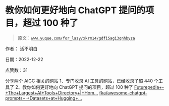 # 教你如何更好地向 ChatGPT 提问的项目，超过 100 种了

> 原文：[`www.yuque.com/for_lazy/xkrm14/gdfi5agi3qnhbyza`](https://www.yuque.com/for_lazy/xkrm14/gdfi5agi3qnhbyza)

作者： 活不明白

日期：2022-12-22

点赞数：31

分享两个 AIGC 相关的网站 1、专门收录 AI 工具的网站，已经收录了超 440 个工具了 2、教你如何更好地向 ChatGPT 提问的项目，超过 100 种了 [Futurepedia+-+The+Largest+AI+Tools+Directory+|+Hom...](https://www.futurepedia.io/) [fka/awesome-chatgpt-prompts+·+Datasets+at+Hugging+...](https://huggingface.co/datasets/fka/awesome-chatgpt-prompts)


